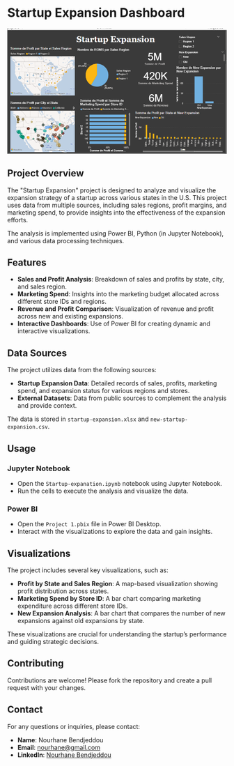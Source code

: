 # Startup Expansion Dashboard

![Overview](./Overview.png)

## Project Overview

The "Startup Expansion" project is designed to analyze and visualize the expansion strategy of a startup across various states in the U.S. This project uses data from multiple sources, including sales regions, profit margins, and marketing spend, to provide insights into the effectiveness of the expansion efforts.

The analysis is implemented using Power BI, Python (in Jupyter Notebook), and various data processing techniques.

## Features

- **Sales and Profit Analysis**: Breakdown of sales and profits by state, city, and sales region.
- **Marketing Spend**: Insights into the marketing budget allocated across different store IDs and regions.
- **Revenue and Profit Comparison**: Visualization of revenue and profit across new and existing expansions.
- **Interactive Dashboards**: Use of Power BI for creating dynamic and interactive visualizations.

## Data Sources

The project utilizes data from the following sources:

- **Startup Expansion Data**: Detailed records of sales, profits, marketing spend, and expansion status for various regions and stores.
- **External Datasets**: Data from public sources to complement the analysis and provide context.

The data is stored in `startup-expansion.xlsx` and `new-startup-expansion.csv`.

## Usage

### Jupyter Notebook

- Open the `Startup-expanation.ipynb` notebook using Jupyter Notebook.
- Run the cells to execute the analysis and visualize the data.

### Power BI

- Open the `Project 1.pbix` file in Power BI Desktop.
- Interact with the visualizations to explore the data and gain insights.

## Visualizations

The project includes several key visualizations, such as:

- **Profit by State and Sales Region**: A map-based visualization showing profit distribution across states.
- **Marketing Spend by Store ID**: A bar chart comparing marketing expenditure across different store IDs.
- **New Expansion Analysis**: A bar chart that compares the number of new expansions against old expansions by state.

These visualizations are crucial for understanding the startup’s performance and guiding strategic decisions.

## Contributing

Contributions are welcome! Please fork the repository and create a pull request with your changes.

## Contact

For any questions or inquiries, please contact:

- **Name**: Nourhane Bendjeddou
- **Email**: nourhane@gmail.com
- **LinkedIn**: [Nourhane Bendjeddou](https://www.linkedin.com/in/nourhane-bendjeddou-a4252625b/)
